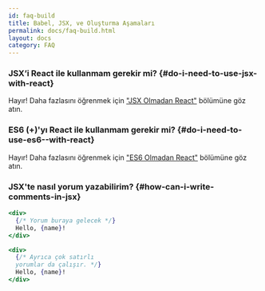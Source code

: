 ```yaml
---
id: faq-build
title: Babel, JSX, ve Oluşturma Aşamaları
permalink: docs/faq-build.html
layout: docs
category: FAQ
---
```


### JSX’i React ile kullanmam gerekir mi? {#do-i-need-to-use-jsx-with-react}

Hayır! Daha fazlasını öğrenmek için ["JSX Olmadan React"](/docs/react-without-jsx.html) bölümüne göz atın.

### ES6 (+)'yı React ile kullanmam gerekir mi? {#do-i-need-to-use-es6--with-react}

Hayır! Daha fazlasını öğrenmek için ["ES6 Olmadan React"](/docs/react-without-es6.html) bölümüne göz atın.

### JSX'te nasıl yorum yazabilirim? {#how-can-i-write-comments-in-jsx}

```jsx
<div>
  {/* Yorum buraya gelecek */}
  Hello, {name}!
</div>
```

```jsx
<div>
  {/* Ayrıca çok satırlı
  yorumlar da çalışır. */}
  Hello, {name}! 
</div>
```
